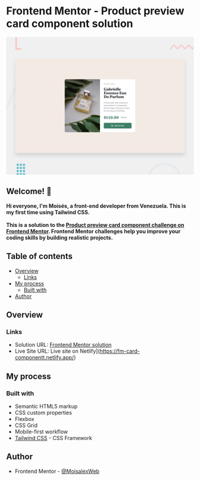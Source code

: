# Frontend Mentor - Product preview card component solution

![Design preview for the Product preview card component coding challenge](./design/desktop-preview.jpg)

## Welcome! 👋

**Hi everyone, I'm Moisés, a front-end developer from Venezuela. This is my first time using Tailwind CSS.**<br><br>
**This is a solution to the [Product preview card component challenge on Frontend Mentor](https://www.frontendmentor.io/challenges/product-preview-card-component-GO7UmttRfa). Frontend Mentor challenges help you improve your coding skills by building realistic projects.**


## Table of contents

- [Overview](#overview)
  - [Links](#links)
- [My process](#my-process)
  - [Built with](#built-with)
- [Author](#author)

## Overview

### Links

- Solution URL: [Frontend Mentor solution](https://www.frontendmentor.io/solutions/card-component-using-tailwindcss-A-Qodb840o)
- Live Site URL: Live site on Netlify](https://fm-card-componentt.netlify.app/)

## My process

### Built with

- Semantic HTML5 markup
- CSS custom properties
- Flexbox
- CSS Grid
- Mobile-first workflow
- [Tailwind CSS](https://tailwindcss.com/) - CSS Framework


## Author
- Frontend Mentor - [@MoisalexWeb](https://www.frontendmentor.io/profile/MoisalexWeb)
